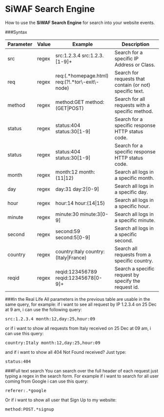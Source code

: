 # SiWAF Search Engine

How to use the <b>SiWAF Search Engine</b> for search into your website events.


###Syntax
<table class="table table-striped">
<thead>
<tr>
<th>Parameter</th>
<th>Value</th>
<th>Example</th>
<th>Description</th>
</tr>
</thead>
<tbody>
<tr>
<td>src</td>
<td>regex</td>
<td>src:1.2.3.4
src:1.2.3.[1-9]+</td>
<td>Search for a specific IP Address or Class.</td>
</tr>
<tr>
<td>req</td>
<td>regex</td>
<td>req:(.*homepage.html)<br />
req:(?!.*tor\-exit\-node)</td>
<td>Search for requests that contain (or not) specific text.</td>
</tr>
<tr>
<td>method</td>
<td>regex</td>
<td>method:GET
method:(GET|POST)</td>
<td>Search for all requests with a specific method.</td>
</tr>
<tr>
<td>status</td>
<td>regex</td>
<td>status:404
status:30[1-9]</td>
<td>Search for a specific response HTTP status code.</td>
</tr>
<tr>
<td>status</td>
<td>regex</td>
<td>status:404
status:30[1-9]</td>
<td>Search for a specific response HTTP status code.</td>
</tr>
<tr>
<td>month</td>
<td>regex</td>
<td>month:12
month:(11|12)</td>
<td>Search all logs in a specific month.</td>
</tr>
<tr>
<td>day</td>
<td>regex</td>
<td>day:31
day:2[0-9]</td>
<td>Search all logs in a specific day.</td>
</tr>
<tr>
<td>hour</td>
<td>regex</td>
<td>hour:14
hour:(14|15)</td>
<td>Search all logs in a specific hour.</td>
</tr>
<tr>
<td>minute</td>
<td>regex</td>
<td>minute:30
minute:3[0-9]</td>
<td>Search all logs in a specific minute.</td>
</tr>
<tr>
<td>second</td>
<td>regex</td>
<td>second:59
second:5[0-9]</td>
<td>Search all logs in a specific second.</td>
</tr>
<tr>
<td>country</td>
<td>regex</td>
<td>country:Italy
country:(Italy|France)</td>
<td>Search all requests from a specific country.</td>
</tr>
<tr>
<td>reqid</td>
<td>regex</td>
<td>reqid:123456789
reqid:12345678[0-9]+</td>
<td>Search a specific request by specify the request id.</td>
</tr>
</tbody>
</table>


###In the Real Life
All parameters in the previous table are usable in the same query, for example: if i want to see all request by IP 1.2.3.4 on 25 Dec at 9 am, i can use the following query:
<pre class="mdpre">src:1.2.3.4 month:12,day:25,hour:09
</pre>
or if i want to show all requests from Italy received on 25 Dec at 09 am, i can use this query:
<pre class="mdpre">country:Italy month:12,day:25,hour:09
</pre>
and if i want to show all 404 Not Found received? Just type:
<pre class="mdpre">status:404
</pre>


###Full text search
You can search over the full header of each request just typing a regex in the search form. For example if i want to search for all user coming from Google i can use this query:

<pre class="mdpre">referer:.*google</pre>

Or if i want to show all user that Sign Up to my website:

<pre class="mdpre">method:POST.*signup</pre>
